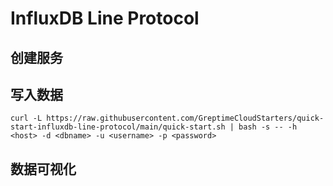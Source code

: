 # InfluxDB Line Protocol

## 创建服务
<!--@include: ./create-service.md-->

## 写入数据
<!--@include: ../../db-cloud-shared/quick-start/influxdb.md-->

```shell
curl -L https://raw.githubusercontent.com/GreptimeCloudStarters/quick-start-influxdb-line-protocol/main/quick-start.sh | bash -s -- -h <host> -d <dbname> -u <username> -p <password>
```

## 数据可视化
<!--@include: ./visualize-data.md-->

